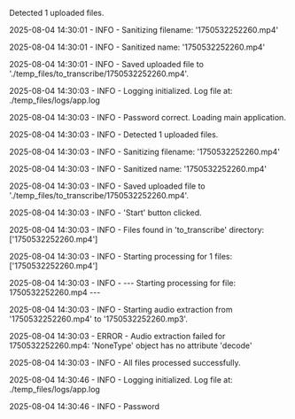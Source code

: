 Detected 1 uploaded files.

2025-08-04 14:30:01 - INFO - Sanitizing filename: '1750532252260.mp4'

2025-08-04 14:30:01 - INFO - Sanitized name: '1750532252260.mp4'

2025-08-04 14:30:01 - INFO - Saved uploaded file to './temp_files/to_transcribe/1750532252260.mp4'.

2025-08-04 14:30:03 - INFO - Logging initialized. Log file at: ./temp_files/logs/app.log

2025-08-04 14:30:03 - INFO - Password correct. Loading main application.

2025-08-04 14:30:03 - INFO - Detected 1 uploaded files.

2025-08-04 14:30:03 - INFO - Sanitizing filename: '1750532252260.mp4'

2025-08-04 14:30:03 - INFO - Sanitized name: '1750532252260.mp4'

2025-08-04 14:30:03 - INFO - Saved uploaded file to './temp_files/to_transcribe/1750532252260.mp4'.

2025-08-04 14:30:03 - INFO - 'Start' button clicked.

2025-08-04 14:30:03 - INFO - Files found in 'to_transcribe' directory: ['1750532252260.mp4']

2025-08-04 14:30:03 - INFO - Starting processing for 1 files: ['1750532252260.mp4']

2025-08-04 14:30:03 - INFO - --- Starting processing for file: 1750532252260.mp4 ---

2025-08-04 14:30:03 - INFO - Starting audio extraction from '1750532252260.mp4' to '1750532252260.mp3'.

2025-08-04 14:30:03 - ERROR - Audio extraction failed for 1750532252260.mp4: 'NoneType' object has no attribute 'decode'

2025-08-04 14:30:03 - INFO - All files processed successfully.

2025-08-04 14:30:46 - INFO - Logging initialized. Log file at: ./temp_files/logs/app.log

2025-08-04 14:30:46 - INFO - Password 
